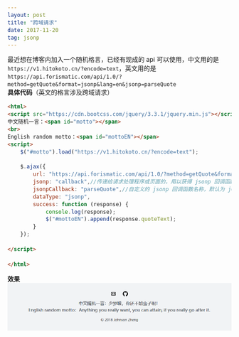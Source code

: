 ```yaml
---
layout: post
title: "跨域请求"
date: 2017-11-20
tag: jsonp
---   
```


最近想在博客内加入一个随机格言，已经有现成的 api 可以使用，中文用的是`https://v1.hitokoto.cn/?encode=text`，英文用的是`https://api.forismatic.com/api/1.0/?method=getQuote&format=jsonp&lang=en&jsonp=parseQuote`
<br>
**具体代码**（英文的格言涉及跨域请求）
```html
<html>
<script src="https://cdn.bootcss.com/jquery/3.3.1/jquery.min.js"></script>
中文随机一言：<span id="motto"></span>
<br>
English random motto：<span id="mottoEN"></span>
<script>
    $("#motto").load("https://v1.hitokoto.cn/?encode=text");

    $.ajax({
        url: "https://api.forismatic.com/api/1.0/?method=getQuote&format=jsonp&lang=en&jsonp=parseQuote",
        jsonp: "callback",//传递给请求处理程序或页面的，用以获得 jsonp 回调函数名的参数名(一般默认为:callback)
        jsonpCallback: "parseQuote",//自定义的 jsonp 回调函数名称，默认为 jQuery 自动生成的随机函数名，也可以写"?"，jQuery 会自动为你处理数据
        dataType: "jsonp",
        success: function (response) {
            console.log(response);
            $("#mottoEN").append(response.quoteText);
        }
    });

</script>

</html>
```
**效果**
<br>
![](/images/posts/jsonp/Snipaste_2018-05-07_19-48-45.png)